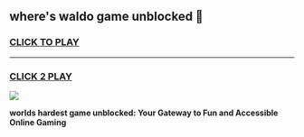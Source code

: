 
## where's waldo game unblocked 👋
<h3>
<a href="https://premium.freeplayer.one?title=where's_waldo_game_unblocked&ref=13F">CLICK TO PLAY</a></h3>
<hr>

<h3>
<a href="https://premium.freeplayer.one?title=where's_waldo_game_unblocked&ref=13F">CLICK 2 PLAY</a>
  
</h3>

<a href="https://premium.freeplayer.one?title=where's_waldo_game_unblocked&ref=12F/"><img src="https://clearcache.store/games.png"></a>


**worlds hardest game unblocked: Your Gateway to Fun and Accessible Online Gaming**
